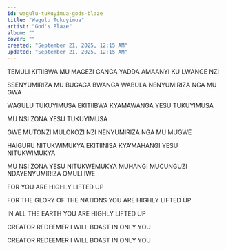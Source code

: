 ```yaml
---
id: wagulu-tukuyimua-gods-blaze
title: "Wagulu Tukuyimua"
artist: "God's Blaze"
album: ""
cover: ""
created: "September 21, 2025, 12:15 AM"
updated: "September 21, 2025, 12:15 AM"
---
```


TEMULI KITIIBWA
MU MAGEZI GANGA
YADDA AMAANYI
KU LWANGE NZI

SSENYUMIRIZA MU
BUGAGA BWANGA WABULA NENYUMIRIZA NGA MU GWA

WAGULU TUKUYIMUSA
EKITIIBWA KYAMAWANGA
YESU TUKUYIMUSA

MU NSI ZONA
YESU TUKUYIMUSA

GWE MUTONZI
 MULOKOZI
NZI NENYUMIRIZA
NGA MU MUGWE

HAIGURU NITUKWIMUKYA
EKITIINISA KYA’MAHANGI
YESU NITUKWIMUKYA

MU NSI ZONA
YESU NITUKWEMUKYA
MUHANGI MUCUNGUZI
NDAYENYUMIRIZA
OMULI  IWE

FOR YOU ARE
HIGHLY LIFTED UP

FOR THE GLORY 
OF THE NATIONS 
YOU ARE
HIGHLY LIFTED UP

IN ALL THE EARTH
YOU ARE HIGHLY 
LIFTED UP

CREATOR REDEEMER
I WILL BOAST
 IN ONLY YOU

CREATOR REDEEMER
I WILL BOAST 
IN ONLY YOU